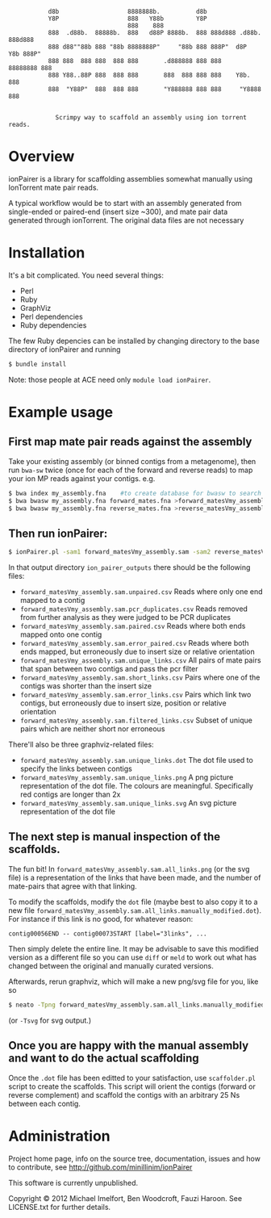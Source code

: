           
               d8b                   8888888b.          d8b                         
               Y8P                   888   Y88b         Y8P                         
                                     888    888                                     
               888  .d88b.  88888b.  888   d88P 8888b.  888 888d888 .d88b.  888d888      
               888 d88""88b 888 "88b 8888888P"     "88b 888 888P"  d8P  Y8b 888P"   
               888 888  888 888  888 888       .d888888 888 888    88888888 888     
               888 Y88..88P 888  888 888       888  888 888 888    Y8b.     888     
               888  "Y88P"  888  888 888       "Y888888 888 888     "Y8888  888     
                                                                                                        
           
                 Scrimpy way to scaffold an assembly using ion torrent reads.

# Overview

ionPairer is a library for scaffolding assemblies somewhat manually using IonTorrent mate pair reads.

A typical workflow would be to start with an assembly generated from single-ended or paired-end (insert size ~300),
and mate pair data generated through ionTorrent. The original data files are not necessary

# Installation

It's a bit complicated. You need several things:

* Perl
* Ruby
* GraphViz
* Perl dependencies
* Ruby dependencies

The few Ruby depencies can be installed by changing directory to the base directory
of ionPairer and running

```sh
$ bundle install
```
    
Note: those people at ACE need only ```module load ionPairer```. 

# Example usage

## First map mate pair reads against the assembly

Take your existing assembly (or binned contigs from a metagenome), then
run ```bwa-sw``` twice (once for each of the forward and reverse reads) to map your
ion MP reads against your contigs. e.g.

```sh
$ bwa index my_assembly.fna    #to create database for bwasw to search against
$ bwa bwasw my_assembly.fna forward_mates.fna >forward_matesVmy_assembly.sam
$ bwa bwasw my_assembly.fna reverse_mates.fna >reverse_matesVmy_assembly.sam
```

## Then run ionPairer:
```sh
$ ionPairer.pl -sam1 forward_matesVmy_assembly.sam -sam2 reverse_matesVmy_assembly.sam -w ion_pairer_outputs
```

In that output directory ```ion_pairer_outputs``` there should be the following files:

* ```forward_matesVmy_assembly.sam.unpaired.csv``` Reads where only one end mapped to a contig
* ```forward_matesVmy_assembly.sam.pcr_duplicates.csv``` Reads removed from further analysis as they were judged to be PCR duplicates
* ```forward_matesVmy_assembly.sam.paired.csv``` Reads where both ends mapped onto one contig
* ```forward_matesVmy_assembly.sam.error_paired.csv``` Reads where both ends mapped, but erroneously due to insert size or relative orientation
* ```forward_matesVmy_assembly.sam.unique_links.csv``` All pairs of mate pairs that span between two contigs and pass the pcr filter  
* ```forward_matesVmy_assembly.sam.short_links.csv``` Pairs where one of the contigs was shorter than the insert size
* ```forward_matesVmy_assembly.sam.error_links.csv``` Pairs which link two contigs, but erroneously due to insert size, position or relative orientation
* ```forward_matesVmy_assembly.sam.filtered_links.csv``` Subset of unique pairs which are neither short nor erroneous

There'll also be three graphviz-related files:

* ```forward_matesVmy_assembly.sam.unique_links.dot``` The dot file used to specify the links between contigs
* ```forward_matesVmy_assembly.sam.unique_links.png``` A png picture representation of the dot file. The colours are meaningful. Specifically red contigs are longer than 2x 
* ```forward_matesVmy_assembly.sam.unique_links.svg``` An svg picture representation of the dot file

## The next step is manual inspection of the scaffolds. 
The fun bit! In 
```forward_matesVmy_assembly.sam.all_links.png``` (or the svg file)
is a representation of the links that have been made, and the number of mate-pairs that 
agree with that linking.

To modify the scaffolds, modify the ```dot``` file (maybe best to also copy it to a new file ```forward_matesVmy_assembly.sam.all_links.manually_modified.dot```). For instance if this link is no good, for whatever reason:

```
contig00056END -- contig00073START [label="3links", ...
```
Then simply delete the entire line. It may be advisable to save this modified version as a different file so you can use ```diff``` or ```meld``` to work out what has changed between the original and manually curated versions.

Afterwards, rerun graphviz, which will make a new png/svg file for you, like so
```sh
$ neato -Tpng forward_matesVmy_assembly.sam.all_links.manually_modified.dot >forward_matesVmy_assembly.sam.all_links.manually_modified.png
```
(or ```-Tsvg``` for svg output.)

## Once you are happy with the manual assembly and want to do the actual scaffolding
Once the ```.dot``` file has been editted to your satisfaction, 
use ```scaffolder.pl``` script to create the scaffolds. This script will orient the contigs (forward or reverse complement) and scaffold 
the contigs with an arbitrary 25 Ns between each contig.


# Administration

Project home page, info on the source tree, documentation, issues and how to contribute, see http://github.com/minillinim/ionPairer

This software is currently unpublished.

Copyright © 2012 Michael Imelfort, Ben Woodcroft, Fauzi Haroon. See LICENSE.txt for further details.
